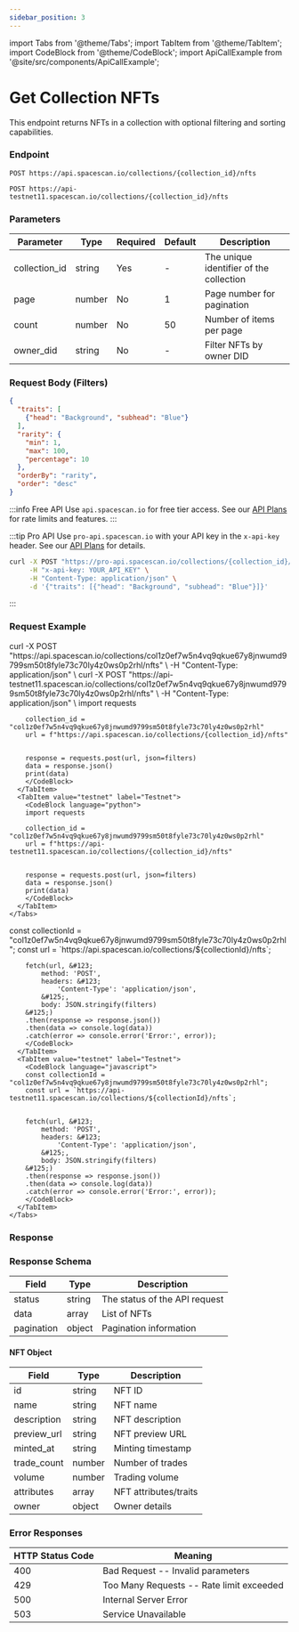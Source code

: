 ```yaml
---
sidebar_position: 3
---
```

import Tabs from '@theme/Tabs';
import TabItem from '@theme/TabItem';
import CodeBlock from '@theme/CodeBlock';
import ApiCallExample from '@site/src/components/ApiCallExample';

# Get Collection NFTs

This endpoint returns NFTs in a collection with optional filtering and sorting capabilities.

### Endpoint

<Tabs>
  <TabItem value="mainnet" label="Mainnet">

```
POST https://api.spacescan.io/collections/{collection_id}/nfts
```

  </TabItem>
  <TabItem value="testnet" label="Testnet">

```
POST https://api-testnet11.spacescan.io/collections/{collection_id}/nfts
```

  </TabItem>
</Tabs>

### Parameters

| Parameter | Type | Required | Default | Description |
|-----------|------|----------|---------|-------------|
| collection_id | string | Yes | - | The unique identifier of the collection |
| page | number | No | 1 | Page number for pagination |
| count | number | No | 50 | Number of items per page |
| owner_did | string | No | - | Filter NFTs by owner DID |

### Request Body (Filters)

```json
{
  "traits": [
    {"head": "Background", "subhead": "Blue"}
  ],
  "rarity": {
    "min": 1,
    "max": 100,
    "percentage": 10
  },
  "orderBy": "rarity",
  "order": "desc"
}
```

:::info Free API
Use `api.spacescan.io` for free tier access. See our [API Plans](https://spacescan.io/apis#plans) for rate limits and features.
:::

:::tip Pro API
Use `pro-api.spacescan.io` with your API key in the `x-api-key` header. See our [API Plans](https://spacescan.io/apis#plans) for details.

```bash
curl -X POST "https://pro-api.spacescan.io/collections/{collection_id}/nfts" \
     -H "x-api-key: YOUR_API_KEY" \
     -H "Content-Type: application/json" \
     -d '{"traits": [{"head": "Background", "subhead": "Blue"}]}'
```
:::

### Request Example

<Tabs>
  <TabItem value="curl" label="cURL">
    <Tabs>
      <TabItem value="mainnet" label="Mainnet">
        <CodeBlock language="bash">
        curl -X POST "https://api.spacescan.io/collections/col1z0ef7w5n4vq9qkue67y8jnwumd9799sm50t8fyle73c70ly4z0ws0p2rhl/nfts" \
             -H "Content-Type: application/json" \
        </CodeBlock>
      </TabItem>
      <TabItem value="testnet" label="Testnet">
        <CodeBlock language="bash">
        curl -X POST "https://api-testnet11.spacescan.io/collections/col1z0ef7w5n4vq9qkue67y8jnwumd9799sm50t8fyle73c70ly4z0ws0p2rhl/nfts" \
             -H "Content-Type: application/json" \
        </CodeBlock>
      </TabItem>
    </Tabs>
  </TabItem>
  <TabItem value="python" label="Python">
    <Tabs>
      <TabItem value="mainnet" label="Mainnet">
        <CodeBlock language="python">
        import requests

        collection_id = "col1z0ef7w5n4vq9qkue67y8jnwumd9799sm50t8fyle73c70ly4z0ws0p2rhl"
        url = f"https://api.spacescan.io/collections/{collection_id}/nfts"
        

        response = requests.post(url, json=filters)
        data = response.json()
        print(data)
        </CodeBlock>
      </TabItem>
      <TabItem value="testnet" label="Testnet">
        <CodeBlock language="python">
        import requests

        collection_id = "col1z0ef7w5n4vq9qkue67y8jnwumd9799sm50t8fyle73c70ly4z0ws0p2rhl"
        url = f"https://api-testnet11.spacescan.io/collections/{collection_id}/nfts"
        

        response = requests.post(url, json=filters)
        data = response.json()
        print(data)
        </CodeBlock>
      </TabItem>
    </Tabs>
  </TabItem>
  <TabItem value="javascript" label="JavaScript">
    <Tabs>
      <TabItem value="mainnet" label="Mainnet">
        <CodeBlock language="javascript">
        const collectionId = "col1z0ef7w5n4vq9qkue67y8jnwumd9799sm50t8fyle73c70ly4z0ws0p2rhl";
        const url = `https://api.spacescan.io/collections/${collectionId}/nfts`;
    

        fetch(url, &#123;
            method: 'POST',
            headers: &#123;
                'Content-Type': 'application/json',
            &#125;,
            body: JSON.stringify(filters)
        &#125;)
        .then(response => response.json())
        .then(data => console.log(data))
        .catch(error => console.error('Error:', error));
        </CodeBlock>
      </TabItem>
      <TabItem value="testnet" label="Testnet">
        <CodeBlock language="javascript">
        const collectionId = "col1z0ef7w5n4vq9qkue67y8jnwumd9799sm50t8fyle73c70ly4z0ws0p2rhl";
        const url = `https://api-testnet11.spacescan.io/collections/${collectionId}/nfts`;
        
       
        fetch(url, &#123;
            method: 'POST',
            headers: &#123;
                'Content-Type': 'application/json',
            &#125;,
            body: JSON.stringify(filters)
        &#125;)
        .then(response => response.json())
        .then(data => console.log(data))
        .catch(error => console.error('Error:', error));
        </CodeBlock>
      </TabItem>
    </Tabs>
  </TabItem>
</Tabs>

### Response

<ApiCallExample endpoint="https://api.spacescan.io/collections/col1z0ef7w5n4vq9qkue67y8jnwumd9799sm50t8fyle73c70ly4z0ws0p2rhl/nfts" />

### Response Schema

| Field | Type | Description |
|-------|------|-------------|
| status | string | The status of the API request |
| data | array | List of NFTs |
| pagination | object | Pagination information |

#### NFT Object

| Field | Type | Description |
|-------|------|-------------|
| id | string | NFT ID |
| name | string | NFT name |
| description | string | NFT description |
| preview_url | string | NFT preview URL |
| minted_at | string | Minting timestamp |
| trade_count | number | Number of trades |
| volume | number | Trading volume |
| attributes | array | NFT attributes/traits |
| owner | object | Owner details |

### Error Responses

| HTTP Status Code | Meaning |
|-----------------|---------|
| 400 | Bad Request -- Invalid parameters |
| 429 | Too Many Requests -- Rate limit exceeded |
| 500 | Internal Server Error |
| 503 | Service Unavailable | 